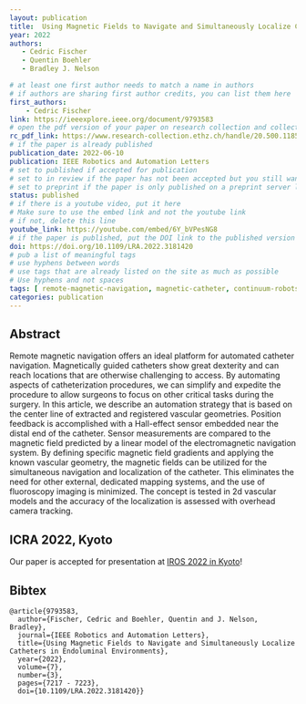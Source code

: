 ```yaml
---
layout: publication
title:  Using Magnetic Fields to Navigate and Simultaneously Localize Catheters in Endoluminal Environments
year: 2022
authors: 
   - Cedric Fischer
   - Quentin Boehler
   - Bradley J. Nelson

# at least one first author needs to match a name in authors
# if authors are sharing first author credits, you can list them here
first_authors: 
    - Cedric Fischer
link: https://ieeexplore.ieee.org/document/9793583
# open the pdf version of your paper on research collection and collect the link there
rc_pdf_link: https://www.research-collection.ethz.ch/handle/20.500.11850/551965
# if the paper is already published
publication_date: 2022-06-10
publication: IEEE Robotics and Automation Letters
# set to published if accepted for publication
# set to in review if the paper has not been accepted but you still want a web presence for it
# set to preprint if the paper is only published on a preprint server like arxiv
status: published
# if there is a youtube video, put it here
# Make sure to use the embed link and not the youtube link
# if not, delete this line
youtube_link: https://youtube.com/embed/6Y_bVPesNG8
# if the paper is published, put the DOI link to the published version
doi: https://doi.org/10.1109/LRA.2022.3181420
# pub a list of meaningful tags
# use hyphens between words
# use tags that are already listed on the site as much as possible
# Use hyphens and not spaces
tags: [ remote-magnetic-navigation, magnetic-catheter, continuum-robots, localization]
categories: publication
---
```


<!--
# The following are only suggestions of content that you can include on your publication.  
# Feel free to format this part as you prefer.)
-->

## Abstract ##
Remote magnetic navigation offers an ideal platform for automated catheter navigation. Magnetically guided catheters show great dexterity and can reach locations that are otherwise challenging to access. By automating aspects of catheterization procedures, we can simplify and expedite the procedure to allow surgeons to focus on other critical tasks during the surgery. In this article, we describe an automation strategy that is based on the center line of extracted and registered vascular geometries. Position feedback is accomplished with a Hall-effect sensor embedded near the distal end of the catheter. Sensor measurements are compared to the magnetic field predicted by a linear model of the electromagnetic navigation system. By defining specific magnetic field gradients and applying the known vascular geometry, the magnetic fields can be utilized for the simultaneous navigation and localization of the catheter. This eliminates the need for other external, dedicated mapping systems, and the use of fluoroscopy imaging is minimized. The concept is tested in 2d vascular models and the accuracy of the localization is assessed with overhead camera tracking.

## ICRA 2022, Kyoto ##

Our paper is accepted for presentation at [IROS 2022 in Kyoto](https://iros2022.org/)!

## Bibtex ##
~~~
@article{9793583,
  author={Fischer, Cedric and Boehler, Quentin and J. Nelson, Bradley},
  journal={IEEE Robotics and Automation Letters}, 
  title={Using Magnetic Fields to Navigate and Simultaneously Localize Catheters in Endoluminal Environments}, 
  year={2022},
  volume={7},
  number={3},
  pages={7217 - 7223},
  doi={10.1109/LRA.2022.3181420}}
~~~